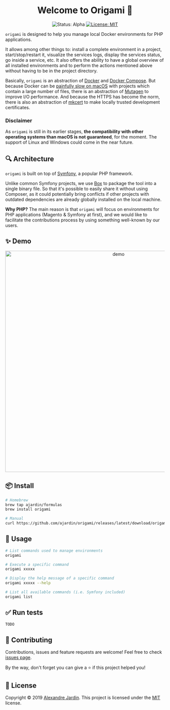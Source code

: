 <h1 align="center">Welcome to Origami 👋</h1>
<p align="center">
  <img alt="Status: Alpha" src="https://img.shields.io/badge/status-alpha-orange" target="_blank" />

  <a href="https://github.com/ajardin/origami/blob/master/LICENSE">
    <img alt="License: MIT" src="https://img.shields.io/badge/license-MIT-blue.svg" target="_blank" />
  </a>
</p>

`origami` is designed to help you manage local Docker environments for PHP applications.

It allows among other things to: install a complete environment in a project, start/stop/restart it, visualize the
services logs, display the services status, go inside a service, etc. It also offers the ability to have a global
overview of all installed environments and to perform the actions mentioned above without having to be in the project
directory.

Basically, `origami` is an abstraction of [Docker](https://docs.docker.com/)
and [Docker Compose](https://docs.docker.com/compose/). But because Docker can be
[painfully slow on macOS](https://github.com/docker/for-mac/issues/1592) with projects which contain a large number of
files, there is an abstraction of [Mutagen](https://mutagen.io/) to improve I/O performance. And because the HTTPS has
become the norm, there is also an abstraction of [mkcert](https://github.com/FiloSottile/mkcert) to make locally trusted
development certificates.

### Disclaimer

As `origami` is still in its earlier stages, **the compatibility with other operating systems than macOS is not
guaranteed**, for the moment. The support of Linux and Windows could come in the near future. 

## 🔍 Architecture

`origami` is built on top of [Symfony](https://symfony.com/), a popular PHP framework. 

Unlike common Symfony projects, we use [Box](https://github.com/humbug/box/) to package the tool into a single binary
file. So that it's possible to easily share it without using Composer, as it could potentially bring conflicts if other
projects with outdated dependencies are already globally installed on the local machine.

**Why PHP?** The main reason is that `origami` will focus on environments for PHP applications (Magento & Symfony at
first), and we would like to facilitate the contributions process by using something well-known by our users.

## ✨ Demo

<p align="center">
  <img src="https://gist.githubusercontent.com/ajardin/ec3d9487fc86bdc25a7dac74bf8a1d34/raw/515b67168d87340612fd7cd51a4a13b8fc760dc8/origami.gif"
    width="700" alt="demo"/>
</p>

## 📦 Install

```sh
# Homebrew
brew tap ajardin/formulas
brew install origami

# Manual
curl https://github.com/ajardin/origami/releases/latest/download/origami.phar --output origami
```

## 🚀 Usage

```sh
# List commands used to manage environments
origami 

# Execute a specific command
origami xxxxx

# Display the help message of a specific command
origami xxxxx --help

# List all available commands (i.e. Symfony included)
origami list
```

## ✅ Run tests

```sh
TODO
```

## 🤝 Contributing

Contributions, issues and feature requests are welcome!
Feel free to check [issues page](https://github.com/ajardin/origami/issues).

By the way, don't forget you can give a ⭐️ if this project helped you!

## 📝 License

Copyright © 2019 [Alexandre Jardin](https://github.com/ajardin).
This project is licensed under the [MIT](https://github.com/ajardin/origami/blob/master/LICENSE) license.
